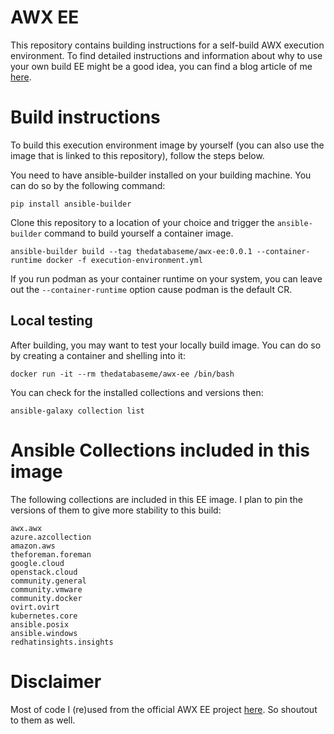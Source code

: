 # AWX EE

This repository contains building instructions for a self-build AWX execution environment.
To find detailed instructions and information about why to use your own build EE might
be a good idea, you can find a blog article of me [here](https://thedatabaseme.de/2022/09/09/self-build-awx-execution-environment/).

# Build instructions

To build this execution environment image by yourself (you can also use the image that is
linked to this repository), follow the steps below.

You need to have ansible-builder installed on your building machine. You can do so by the
following command:

```
pip install ansible-builder
```

Clone this repository to a location of your choice and trigger the `ansible-builder` 
command to build yourself a container image.

```
ansible-builder build --tag thedatabaseme/awx-ee:0.0.1 --container-runtime docker -f execution-environment.yml
```

If you run podman as your container runtime on your system, you can leave out the
`--container-runtime` option cause podman is the default CR.

## Local testing

After building, you may want to test your locally build image. You can do so by creating
a container and shelling into it:

```
docker run -it --rm thedatabaseme/awx-ee /bin/bash
```

You can check for the installed collections and versions then:

```
ansible-galaxy collection list
```

# Ansible Collections included in this image

The following collections are included in this EE image. I plan to pin
the versions of them to give more stability to this build:

```
awx.awx
azure.azcollection
amazon.aws
theforeman.foreman
google.cloud
openstack.cloud
community.general
community.vmware
community.docker
ovirt.ovirt
kubernetes.core
ansible.posix
ansible.windows
redhatinsights.insights
```

# Disclaimer


Most of code I (re)used from the official AWX EE project [here](https://github.com/ansible/awx-ee). So shoutout to them as well.


